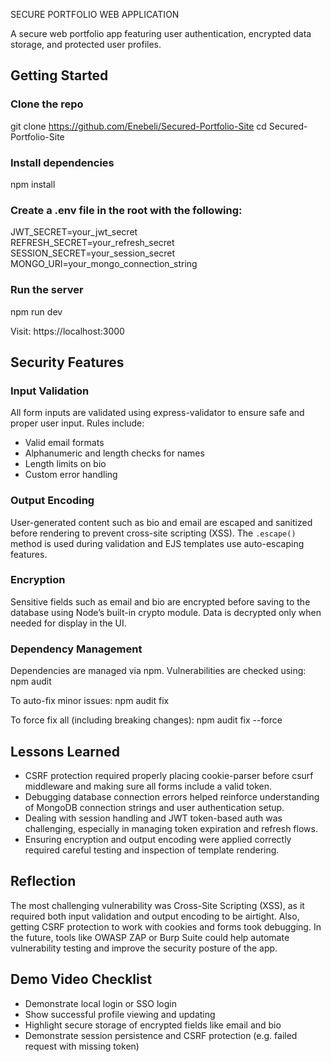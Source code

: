 SECURE PORTFOLIO WEB APPLICATION

A secure web portfolio app featuring user authentication, encrypted data storage, and protected user profiles.

## Getting Started

### Clone the repo
git clone https://github.com/Enebeli/Secured-Portfolio-Site
cd Secured-Portfolio-Site

### Install dependencies
npm install

### Create a .env file in the root with the following:
JWT_SECRET=your_jwt_secret  
REFRESH_SECRET=your_refresh_secret  
SESSION_SECRET=your_session_secret  
MONGO_URI=your_mongo_connection_string

### Run the server
npm run dev

Visit: https://localhost:3000

## Security Features

### Input Validation
All form inputs are validated using express-validator to ensure safe and proper user input. Rules include:
- Valid email formats
- Alphanumeric and length checks for names
- Length limits on bio
- Custom error handling

### Output Encoding
User-generated content such as bio and email are escaped and sanitized before rendering to prevent cross-site scripting (XSS). The `.escape()` method is used during validation and EJS templates use auto-escaping features.

### Encryption
Sensitive fields such as email and bio are encrypted before saving to the database using Node’s built-in crypto module. Data is decrypted only when needed for display in the UI.

### Dependency Management
Dependencies are managed via npm. Vulnerabilities are checked using:
npm audit

To auto-fix minor issues:
npm audit fix

To force fix all (including breaking changes):
npm audit fix --force

## Lessons Learned
- CSRF protection required properly placing cookie-parser before csurf middleware and making sure all forms include a valid token.
- Debugging database connection errors helped reinforce understanding of MongoDB connection strings and user authentication setup.
- Dealing with session handling and JWT token-based auth was challenging, especially in managing token expiration and refresh flows.
- Ensuring encryption and output encoding were applied correctly required careful testing and inspection of template rendering.

## Reflection
The most challenging vulnerability was Cross-Site Scripting (XSS), as it required both input validation and output encoding to be airtight. Also, getting CSRF protection to work with cookies and forms took debugging. In the future, tools like OWASP ZAP or Burp Suite could help automate vulnerability testing and improve the security posture of the app.

## Demo Video Checklist
- Demonstrate local login or SSO login
- Show successful profile viewing and updating
- Highlight secure storage of encrypted fields like email and bio
- Demonstrate session persistence and CSRF protection (e.g. failed request with missing token)

